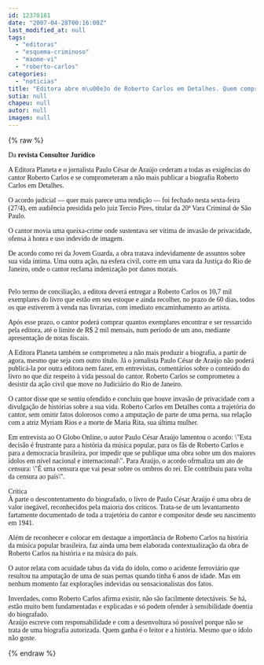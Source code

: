 ```yaml
---
id: 12378181
date: "2007-04-28T00:16:00Z"
last_modified_at: null
tags:
  - "editoras"
  - "esquema-criminoso"
  - "maome-vi"
  - "roberto-carlos"
categories:
  - "noticias"
title: "Editora abre m\u00e3o de Roberto Carlos em Detalhes. Quem comprou, comprou!"
sutia: null
chapeu: null
autor: null
imagem: null
---
```

{% raw %}
<p><P><FONT face=Verdana>Da <STRONG>revista Consultor Jurídico</STRONG></FONT></P></p>
<p><P><FONT face=Verdana>A Editora Planeta e o jornalista Paulo César de Araújo cederam a todas as exigências do cantor Roberto Carlos e se comprometeram a não mais publicar a biografia Roberto Carlos em Detalhes. </FONT></P></p>
<p><P><FONT face=Verdana>O acordo judicial — quer mais parece uma rendição — foi fechado nesta sexta-feira (27/4), em audiência presidida pelo juiz Tercio Pires, titular da 20ª Vara Criminal de São Paulo.</FONT></P></p>
<p><P><FONT face=Verdana>O cantor movia uma queixa-crime onde sustentava ser vítima de invasão de privacidade, ofensa à honra e uso indevido de imagem. </FONT></P></p>
<p><P><FONT face=Verdana>De acordo como rei da Jovem Guarda, a obra tratava indevidamente de assuntos sobre sua vida íntima. Uma outra ação, na esfera civil, corre em uma vara da Justiça do Rio de Janeiro, onde o cantor reclama indenização por danos morais.</FONT></P><FONT face=Verdana></p>
<p><P><BR>Pelo termo de conciliação, a editora deverá entregar a Roberto Carlos os 10,7 mil exemplares do livro que estão em seu estoque e ainda recolher, no prazo de 60 dias, todos os que estiverem à venda nas livrarias, com imediato encaminhamento ao artista. </P></p>
<p><P>Após esse prazo, o cantor poderá comprar quantos exemplares encontrar e ser ressarcido pela editora, até o limite de R$ 2 mil mensais, num período de um ano, mediante apresentação de notas fiscais.</P></p>
<p><P>A Editora Planeta também se comprometeu a não mais produzir a biografia, a partir de agora, mesmo que seja com outro título. Já o jornalista Paulo César de Araújo não poderá publicá-la por outra editora nem fazer, em entrevistas, comentários sobre o conteúdo do livro no que diz respeito à vida pessoal do cantor. Roberto Carlos se comprometeu a desistir da ação civil que move no Judiciário do Rio de Janeiro.</P></p>
<p><P>O cantor disse que se sentiu ofendido e concluiu que houve invasão de privacidade com a divulgação de histórias sobre a sua vida. Roberto Carlos em Detalhes conta a trajetória do cantor, sem omitir fatos dolorosos como a amputação de parte de uma perna, sua relação com a atriz Myriam Rios e a morte de Maria Rita, sua última mulher.</P></p>
<p><P>Em entrevista ao O Globo Online, o autor Paulo César Araújo lamentou o acordo: \"Esta decisão é frustrante para a história da música popular, para os fãs de Roberto Carlos e para a democracia brasileira, por impedir que se publique uma obra sobre um dos maiores ídolos em nível nacional e internacional\". Para Araújo, o acordo ofrmaliza um ato de censura: \"É uma censura que vai pesar sobre os ombros do rei. Ele contribuiu para volta da censura ao país\".<BR></P></p>
<p><P>Crítica<BR>À parte o descontentamento do biografado, o livro de Paulo César Araújo é uma obra de valor inegável, reconhecidos pela maioria dos críticos. Trata-se de um levantamento fartamente documentado de toda a trajetória do cantor e compositor desde seu nascimento em 1941.</P></p>
<p><P>Além de reconhecer e colocar em destaque a importância de Roberto Carlos na história da música popular brasileira, faz ainda uma bem elaborada contextualização da obra de Roberto Carlos na história e na música do país.</P></p>
<p><P>O autor relata com acuidade tabus da vida do ídolo, como o acidente ferroviário que resultou na amputação de uma de suas pernas quando tinha 6 anos de idade. Mas em nenhum momento faz explorações indevidas ou sensacionalistas dos fatos.</P></p>
<p><P>Inverdades, como Roberto Carlos afirma existir, não são facilmente detectáveis. Se há, estão muito bem fundamentadas e explicadas e só podem ofender à sensibilidade doentia do biografado.<BR>Araújo escreve com responsabilidade e com a desenvoltura só possível porque não se trata de uma biografia autorizada. Quem ganha é o leitor e a história. Mesmo que o ídolo não goste.<BR></P></FONT> </p>
{% endraw %}